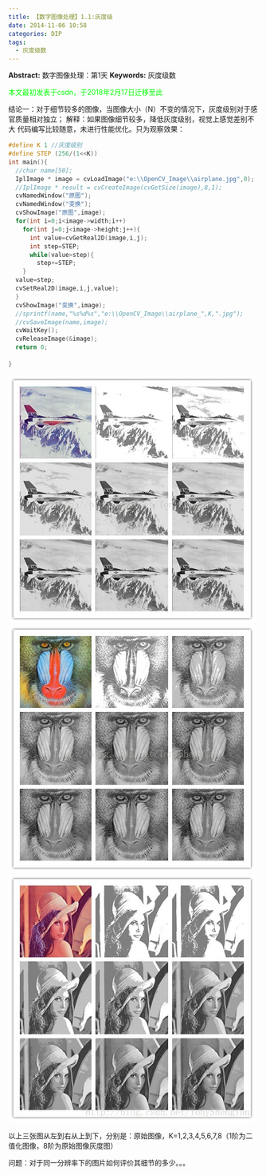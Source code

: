 ```yaml
---
title: 【数字图像处理】1.1:灰度级
date: 2014-11-06 10:58
categories: DIP
tags:
  - 灰度级数
---
```

**Abstract:** 数字图像处理：第1天
**Keywords:** 灰度级数
<!--more-->

<font color="00FF00">本文最初发表于csdn，于2018年2月17日迁移至此</font>

结论一：对于细节较多的图像，当图像大小（N）不变的情况下，灰度级别对于感官质量相对独立；
解释：如果图像细节较多，降低灰度级别，视觉上感觉差别不大
代码编写比较随意，未进行性能优化。只为观察效果：
```c++
#define K 1 //灰度级别
#define STEP (256/(1<<K))
int main(){
  //char name[50];
  IplImage * image = cvLoadImage("e:\\OpenCV_Image\\airplane.jpg",0);
  //IplImage * result = cvCreateImage(cvGetSize(image),8,1);
  cvNamedWindow("原图");
  cvNamedWindow("变换");
  cvShowImage("原图",image);
  for(int i=0;i<image->width;i++)
    for(int j=0;j<image->height;j++){
      int value=cvGetReal2D(image,i,j);
      int step=STEP;
      while(value>step){
      	step+=STEP;
    }
  value=step;
  cvSetReal2D(image,i,j,value);
  }
  cvShowImage("变换",image);
  //sprintf(name,"%s%d%s","e:\\OpenCV_Image\\airplane_",K,".jpg");
  //cvSaveImage(name,image);
  cvWaitKey();
  cvReleaseImage(&image);
  return 0;

}
```

![](DIP-1-1-不同灰度级的图像/20141106101032359.jpg)
![](DIP-1-1-不同灰度级的图像/20141106101045531.jpg)
![](DIP-1-1-不同灰度级的图像/20141106105356188.jpg)

以上三张图从左到右从上到下，分别是：原始图像，K=1,2,3,4,5,6,7,8（1阶为二值化图像，8阶为原始图像灰度图）

问题：对于同一分辨率下的图片如何评价其细节的多少。。。
